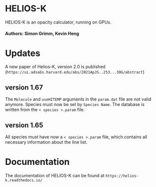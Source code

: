 # HELIOS-K #
HELIOS-K is an opacity calculator, running on GPUs.
#### Authors: Simon Grimm, Kevin Heng ####

# Updates #

A new paper of Helios-K, version 2.0 is published (`https://ui.adsabs.harvard.edu/abs/2021ApJS..253...30G/abstract`)

## version 1.67 ##
The `Molecule` and `useHITEMP` arguments in the `param.dat` file are not valid anymore. Species must now be set by `Species Name`. The database is written from the `< species >.param` file.

## version 1.65 ##
All species must have now a `< species >.param` file, which contains all necessary information about the line list.

# Documentation #
The documentation of HELIOS-K can be found at `https://helios-k.readthedocs.io/`

